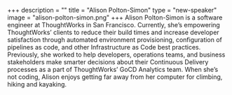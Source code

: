 +++
description = ""
title = "Alison Polton-Simon"
type = "new-speaker"
image = "alison-polton-simon.png"
+++
Alison Polton-Simon is a software engineer at ThoughtWorks in San Francisco. Currently, she’s empowering ThoughtWorks’ clients to reduce their build times and increase developer satisfaction through automated environment provisioning, configuration of pipelines as code, and other Infrastructure as Code best practices. Previously, she worked to help developers, operations teams, and business stakeholders make smarter decisions about their Continuous Delivery processes as a part of ThoughtWorks’ GoCD Analytics team. When she’s not coding, Alison enjoys getting far away from her computer for climbing, hiking and kayaking.